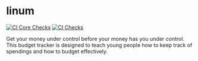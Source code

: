 # linum

[![CI Core Checks](https://github.com/invest-it/linum/actions/workflows/ci-core.yaml/badge.svg)](https://github.com/invest-it/linum/actions/workflows/ci-core.yaml)
[![CI Checks](https://github.com/invest-it/linum/actions/workflows/ci-ext.yaml/badge.svg)](https://github.com/invest-it/linum/actions/workflows/ci-ext.yaml)

Get your money under control before your money has you under control.
This budget tracker is designed to teach young people how to keep track of spendings and how to budget effectively.




